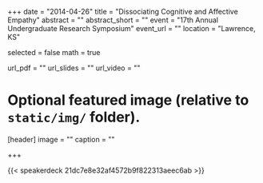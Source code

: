 +++
date = "2014-04-26"
title = "Dissociating Cognitive and Affective Empathy"
abstract = ""
abstract_short = ""
event = "17th Annual Undergraduate Research Symposium"
event_url = ""
location = "Lawrence, KS"

selected = false
math = true

url_pdf = ""
url_slides = ""
url_video = ""

# Optional featured image (relative to `static/img/` folder).
[header]
image = ""
caption = ""

+++

{{< speakerdeck 21dc7e8e32af4572b9f822313aeec6ab >}}